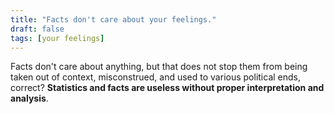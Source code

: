 ```yaml
---
title: "Facts don't care about your feelings."
draft: false
tags: [your feelings]
---
```


Facts don't care about anything, but that does not stop them from being taken out of context, misconstrued, and used to various political ends, correct? **Statistics and facts are useless without proper interpretation and analysis**.

